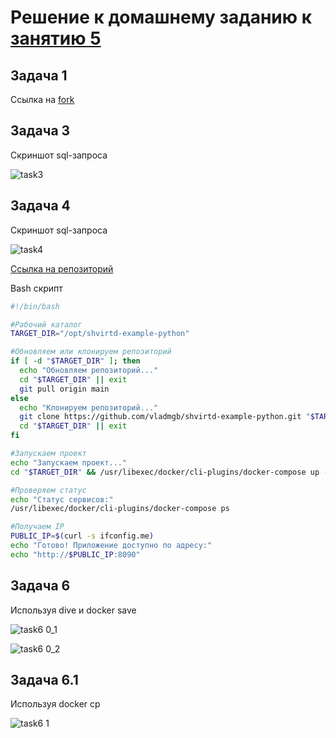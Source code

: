 # Решение к домашнему заданию к [занятию 5](https://github.com/netology-code/virtd-homeworks/tree/shvirtd-1/05-virt-04-docker-in-practice)

## Задача 1

Ссылка на [fork](https://github.com/vladmgb/shvirtd-example-python) 

## Задача 3

Cкриншот sql-запроса

![task3](https://github.com/user-attachments/assets/9b62bc3d-ff44-4e4e-9a14-86e9f279d9ad)

## Задача 4

Cкриншот sql-запроса

![task4](https://github.com/user-attachments/assets/9653513f-4804-4ae2-9d2c-2a8180e57bb8)

[Ссылка на репозиторий](https://github.com/vladmgb/shvirtd-example-python)

Bash скрипт
```bash
#!/bin/bash

#Рабочий каталог
TARGET_DIR="/opt/shvirtd-example-python"

#Обновляем или клонируем репозиторий
if [ -d "$TARGET_DIR" ]; then
  echo "Обновляем репозиторий..."
  cd "$TARGET_DIR" || exit
  git pull origin main
else
  echo "Клонируем репозиторий..."
  git clone https://github.com/vladmgb/shvirtd-example-python.git "$TARGET_DIR"
  cd "$TARGET_DIR" || exit
fi

#Запускаем проект
echo "Запускаем проект..."
cd "$TARGET_DIR" && /usr/libexec/docker/cli-plugins/docker-compose up --detach

#Проверяем статус
echo "Статус сервисов:"
/usr/libexec/docker/cli-plugins/docker-compose ps

#Получаем IP
PUBLIC_IP=$(curl -s ifconfig.me)
echo "Готово! Приложение доступно по адресу:"
echo "http://$PUBLIC_IP:8090"
```

## Задача 6

Используя dive и docker save

![task6 0_1](https://github.com/user-attachments/assets/40b4d573-01de-4393-8c01-cc50fc2db424)


![task6 0_2](https://github.com/user-attachments/assets/76f6cc32-adfc-44f3-90a5-177b5fb8b2fc)


## Задача 6.1

Используя docker cp

![task6 1](https://github.com/user-attachments/assets/69ed6af8-b08b-433f-a73b-d1f9a9b3ccc4)



